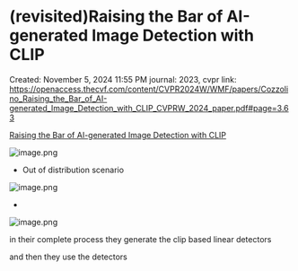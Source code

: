 # (revisited)Raising the Bar of AI-generated Image Detection with CLIP

Created: November 5, 2024 11:55 PM
journal: 2023, cvpr
link: https://openaccess.thecvf.com/content/CVPR2024W/WMF/papers/Cozzolino_Raising_the_Bar_of_AI-generated_Image_Detection_with_CLIP_CVPRW_2024_paper.pdf#page=3.63

[Raising the Bar of AI-generated Image Detection with CLIP](https://www.notion.so/Raising-the-Bar-of-AI-generated-Image-Detection-with-CLIP-131c6e77deed80e28ad3f8e9f0b138e5?pvs=21) 

![image.png](image.png)

- Out of distribution scenario

![image.png](image%201.png)

- 

![image.png](image%202.png)

in their complete process they generate the clip based linear detectors 

and then they use the detectors